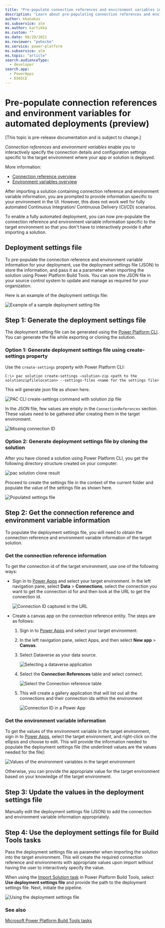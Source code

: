 ```yaml
---
title: "Pre-populate connection references and environment variables in Power Platform Build Tools  | Microsoft Docs"
description: "Learn about pre-populating connection references and environment variables to truly automate your deployments."
author: kkanakas
ms.subservice: alm
ms.author: kartikka
ms.custom: ""
ms.date: 08/20/2021
ms.reviewer: "pehecke"
ms.service: power-platform
ms.subservice: alm
ms.topic: "article"
search.audienceType: 
  - developer
search.app: 
  - PowerApps
  - D365CE
---
```


# Pre-populate connection references and environment variables for automated deployments (preview)

[This topic is pre-release documentation and is subject to change.]

*Connection references* and *environment variables* enable you to interactively specify the connection details and configuration settings specific to the target environment where your app or solution is deployed.

More information:
- [Connection reference overview](/powerapps/maker/data-platform/create-connection-reference)
- [Environment variables overview](/powerapps/maker/data-platform/environmentvariables)

After importing a solution containing connection reference and environment variable information, you are prompted to provide information specific to your environment in the UI. However, this does not work well for fully automated Continuous Integration/ Continuous Delivery (CI/CD) scenarios.

To enable a fully automated deployment, you can now pre-populate the connection reference and environment variable information specific to the target environment so that you don't have to interactively provide it after importing a solution. 

## Deployment settings file

To pre-populate the connection reference and environment variable information for your deployment, use the deployment settings file (JSON) to store the information, and
pass it as a parameter when importing the solution using Power Platform Build Tools. You can sore the JSON file in your source control system to update and manage as required for your organization.

Here is an example of the deployment settings file:

![Example of a sample deployment setting file](media/cref-evar-figure2.png)

## Step 1: Generate the deployment settings file

The deployment setting file can be generated using the [Power Platform CLI](/powerapps/developer/data-platform/powerapps-cli). You can generate the file while exporting or cloning the solution.


### Option 1: Generate deployment settings file using create-settings property

Use the `create-settings` property with Power Platform CLI:

```
C:\> pac solution create-settings –solution-zip <path to the
solutionzipfilelocation> --settings-files <name for the settings file>
```
This will generate json file as shown here. 

![PAC CLI create-settings command with solution zip file](media/cref-evar-figure3.png)

In the JSON file, few values are empty in the `ConnectionReferences` section. These values need to be gathered after creating them in the target environment.

![Missing connection ID](media/cref-evar-figure4.png)

### Option 2: Generate deployment settings file by cloning the solution

After you have cloned a solution using Power Platform CLI, you get the following directory structure created on your computer:

![pac solution clone result](media/cref-evar-figure5.png)

Proceed to create the settings file in the context of the current
folder and populate the value of the settings file as shown here.

![Populated settings file](media/cref-evar-figure5b.png)

## Step 2: Get the connection reference and environment variable information

To populate the deployment settings file, you will need to obtain the connection reference and environment variable information of the target solution.

### Get the connection reference information

To get the connection id of the target environment, use one of the following ways:

- Sign in to [Power Apps](https://make.powerapps.com) and select your target environment. In the left navigation pane, select **Data** > **Connections**, select the connection you want to get the connection id for and then look at the URL to get the connection id.

    ![Connection ID captured in the URL](media/cref-evar-figure6.png)

- Create a canvas app on the connection reference entity. The steps are as follows:

    1.  Sign in to [Power Apps](https://make.powerapps.com) and select your target environment.

    1. In the left navigation pane, select Apps, and then select **New app** > **Canvas**.   

    1.  Select Dataverse as your data source.

        ![Selecting a dataverse application](media/cref-evar-figure8.png)

    1.  Select the **Connection References** table and select connect.

        ![Select the Connection reference table](media/cref-evar-figure9.png)

    1.  This will create a gallery application that will list out all the
    connections and their connection ids within the environment

        ![Connection ID in a Power App](media/cref-evar-figure10.png)

### Get the environment variable information

To get the values of the environment variable in the target environment, sign in to [Power Apps](https://make.powerapps.com), select the target environment, and right-click on the ellipsis and
choose to edit. This will provide the information needed to populate the
deployment settings file (the underlined values are the values needed for the
file):

![Values of the environment variables in the target environment](media/cref-evar-figure11.png)

Otherwise, you can provide the appropriate value for the target environment based on your knowledge of the target environment.

## Step 3: Update the values in the deployment settings file

Manually edit the deployment settings file (JSON) to add the connection and environment variable information appropriately. 

## Step 4: Use the deployment settings file for Build Tools tasks 

Pass the deployment settings file as parameter when importing the
solution into the target environment. This will create the required connection reference and environments with appropriate values upon import without having the user to interactively specify the value.

When using the [Import Solution task](/power-platform/alm/devops-build-tool-tasks#power-platform-import-solution) in Power Platform Build Tools, select **Use deployment
settings file** and provide the path to the deployment settings file. Next,
initiate the pipeline.

![Using the deployment settings file](media/cref-evar-figure13.png)

### See also

[Microsoft Power Platform Build Tools tasks](devops-build-tool-tasks.md)

